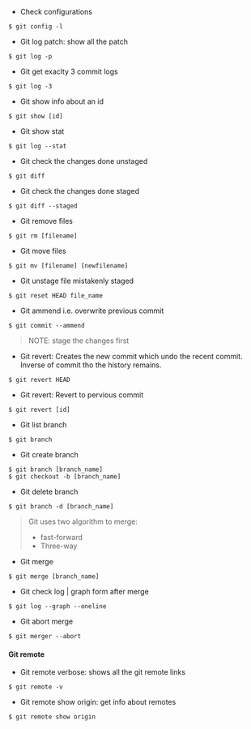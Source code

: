 * Check configurations
```
$ git config -l
```

- Git log patch: show all the patch
```
$ git log -p
```
- Git get exaclty 3 commit logs
```
$ git log -3
```
- Git show info about an id
```
$ git show [id]
```
- Git show stat 
```
$ git log --stat
```
- Git check the changes done unstaged
```
$ git diff
```
- Git check the changes done staged
```
$ git diff --staged
```
- Git remove files
```
$ git rm [filename]
```
- Git move files
```
$ git mv [filename] [newfilename]
```

- Git unstage file mistakenly staged
```
$ git reset HEAD file_name
```
- Git ammend i.e. overwrite previous commit
```
$ git commit --ammend
```
> NOTE: stage the changes first

- Git revert: Creates the new commit which undo the recent commit. Inverse of commit tho the history remains.
```
$ git revert HEAD
```
- Git revert: Revert to pervious commit
```
$ git revert [id]
```

- Git list branch
```
$ git branch
```
- Git create branch
```
$ git branch [branch_name]
$ git checkout -b [branch_name]
```
- Git delete branch
```
$ git branch -d [branch_name]
```

>Git uses two algorithm to merge:
>- fast-forward
>- Three-way

- Git merge
```
$ git merge [branch_name]
```
- Git check log | graph form after merge
```
$ git log --graph --oneline
```
- Git abort merge
```
$ git merger --abort
```

#### Git remote
- Git remote verbose: shows all the git remote links
```
$ git remote -v
```
- Git remote show origin: get info about remotes
```
$ git remote show origin
```